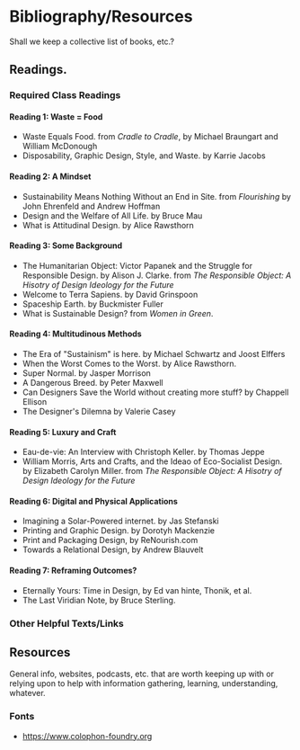 
# Bibliography/Resources

Shall we keep a collective list of books, etc.?

## Readings.

### Required Class Readings

#### Reading 1: Waste = Food
- Waste Equals Food. from _Cradle to Cradle_, by Michael Braungart and William McDonough
- Disposability, Graphic Design, Style, and Waste. by Karrie Jacobs

#### Reading 2: A Mindset
- Sustainability Means Nothing Without an End in Site. from _Flourishing_ by John Ehrenfeld and Andrew Hoffman
- Design and the Welfare of All Life. by Bruce Mau
- What is Attitudinal Design. by Alice Rawsthorn

#### Reading 3: Some Background
- The Humanitarian Object: Victor Papanek and the Struggle for Responsible Design. by Alison J. Clarke. from _The Responsible Object: A Hisotry of Design Ideology for the Future_
- Welcome to Terra Sapiens. by David Grinspoon
- Spaceship Earth. by Buckmister Fuller
- What is Sustainable Design? from _Women in Green_.

#### Reading 4: Multitudinous Methods
- The Era of "Sustainism" is here. by Michael Schwartz and Joost Elffers
- When the Worst Comes to the Worst. by Alice Rawsthorn.
- Super Normal. by Jasper Morrison
- A Dangerous Breed. by Peter Maxwell
- Can Designers Save the World without creating more stuff? by Chappell Ellison
- The Designer's Dilemna by Valerie Casey

#### Reading 5: Luxury and Craft
- Eau-de-vie: An Interview with Christoph Keller. by Thomas Jeppe
- William Morris, Arts and Crafts, and the Ideao of Eco-Socialist Design. by Elizabeth Carolyn Miller. from _The Responsible Object: A Hisotry of Design Ideology for the Future_

#### Reading 6: Digital and Physical Applications
- Imagining a Solar-Powered internet. by Jas Stefanski
- Printing and Graphic Design. by Dorotyh Mackenzie
- Print and Packaging Design, by ReNourish.com
- Towards a Relational Design, by Andrew Blauvelt

#### Reading 7: Reframing Outcomes?
- Eternally Yours: Time in Design, by Ed van hinte, Thonik, et al.
- The Last Viridian Note, by Bruce Sterling.

### Other Helpful Texts/Links

## Resources

General info, websites, podcasts, etc. that are worth keeping up with or relying upon to help with information gathering, learning, understanding, whatever.

### Fonts
- https://www.colophon-foundry.org 
